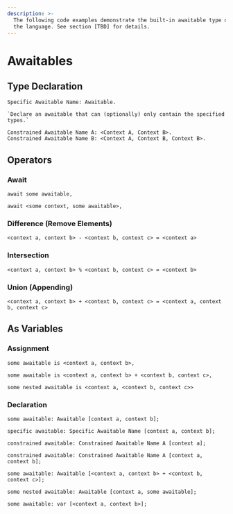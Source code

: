 ```yaml
---
description: >-
  The following code examples demonstrate the built-in awaitable type offered by
  the language. See section [TBD] for details.
---
```


# Awaitables

## Type Declaration

```
Specific Awaitable Name: Awaitable.
```

```
`Declare an awaitable that can (optionally) only contain the specified types.`

Constrained Awaitable Name A: <Context A, Context B>.
Constrained Awaitable Name B: <Context A, Context B, Context B>.
```

## Operators

### Await

```
await some awaitable,
```

```
await <some context, some awaitable>,
```

### Difference (Remove Elements)

```
<context a, context b> - <context b, context c> = <context a>
```

### Intersection

```
<context a, context b> % <context b, context c> = <context b>
```

### Union (Appending)

```
<context a, context b> + <context b, context c> = <context a, context b, context c>
```

## As Variables

### Assignment

```
some awaitable is <context a, context b>,
```

```
some awaitable is <context a, context b> + <context b, context c>,
```

```
some nested awaitable is <context a, <context b, context c>>
```

### Declaration

```
some awaitable: Awaitable [context a, context b];
```

```
specific awaitable: Specific Awaitable Name [context a, context b];
```

```
constrained awaitable: Constrained Awaitable Name A [context a];
```

```
constrained awaitable: Constrained Awaitable Name A [context a, context b];
```

```
some awaitable: Awaitable [<context a, context b> + <context b, context c>];
```

```
some nested awaitable: Awaitable [context a, some awaitable];
```

```
some awaitable: var [<context a, context b>];
```
